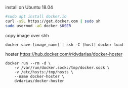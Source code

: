 install on Ubuntu 18.04

```sh
#sudo apt install docker.io
curl -sSL https://get.docker.com | sudo sh
sudo usermod -aG docker $USER
```

copy image over shh
```
docker save [image_name] | ssh -C [host] docker load
```

hoster https://hub.docker.com/r/dvdarias/docker-hoster
```
docker run --rm -d \
    -v /var/run/docker.sock:/tmp/docker.sock \
    -v /etc/hosts:/tmp/hosts \
    --name docker-hoster \
    dvdarias/docker-hoster
```
